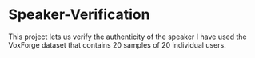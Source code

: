 # Speaker-Verification
This project lets us verify the authenticity of the speaker
I have used the VoxForge dataset that contains 20 samples of 20 individual users.
